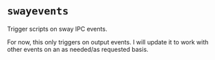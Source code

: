 # `swayevents`

Trigger scripts on sway IPC events.

For now, this only triggers on output events. I will update it to work with other events on an as needed/as requested basis.
